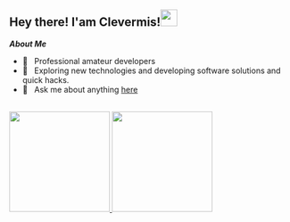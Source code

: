 


# <h2> Hey there! I'am Clevermis!<img src="https://raw.githubusercontent.com/MartinHeinz/MartinHeinz/master/wave.gif" width="30px"></h2>  

***About Me***

- 💼 &nbsp; Professional amateur developers
- 🤔 &nbsp; Exploring new technologies and developing software solutions and quick hacks.
- 💬 &nbsp; Ask me about anything [here](https://github.com/clevermis/clevermis/issues)
<br/>

<a href="https://github.com/Clevermis">
  <img height="180em" src="https://github-readme-stats.vercel.app/api?username=Clevermis&theme=buefy&show_icons=true&hide=contribs" />
  <img height="180em" src="https://github-readme-stats.vercel.app/api/top-langs/?username=Clevermis&theme=buefy&layout=compact" />

<br/>

